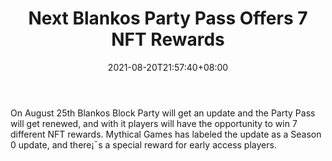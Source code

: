 ﻿---
title: "Next Blankos Party Pass Offers 7 NFT Rewards"
date: 2021-08-20T21:57:40+08:00
lastmod: 2021-08-20T16:45:40+08:00
draft: false
authors: ["Jill"]
description: "On August 25th Blankos Block Party will get an update and the Party Pass will get renewed, and with it players will have the opportunity to win 7 different NFT rewards. Mythical Games has labeled the update as a Season 0 update, and there¡¯s a special reward for early access players."
featuredImage: "next-blankos-party-pass-offers-7-nft-rewards.png"
tags: ["Strategy Games","Play to Earn"]
categories: ["news"]
news: ["Strategy Games"]
weight: 
lightgallery: true
pinned: false
recommend: false
recommend1: false
---

On August 25th Blankos Block Party will get an update and the Party Pass will get renewed, and with it players will have the opportunity to win 7 different NFT rewards. Mythical Games has labeled the update as a Season 0 update, and there¡¯s a special reward for early access players.

<!--more-->

